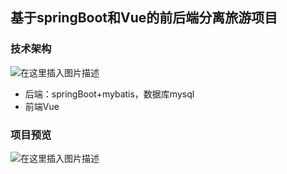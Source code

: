 ﻿## 基于springBoot和Vue的前后端分离旅游项目
### 技术架构
![在这里插入图片描述](https://img-blog.csdnimg.cn/20200607161109354.png?x-oss-process=image/watermark,type_ZmFuZ3poZW5naGVpdGk,shadow_10,text_aHR0cHM6Ly9ibG9nLmNzZG4ubmV0L216Y19sb3Zl,size_16,color_FFFFFF,t_70#pic_center)
* 后端：springBoot+mybatis，数据库mysql
* 前端Vue

### 项目预览
![在这里插入图片描述](https://img-blog.csdnimg.cn/20200607153442296.png?x-oss-process=image/watermark,type_ZmFuZ3poZW5naGVpdGk,shadow_10,text_aHR0cHM6Ly9ibG9nLmNzZG4ubmV0L216Y19sb3Zl,size_16,color_FFFFFF,t_70)
